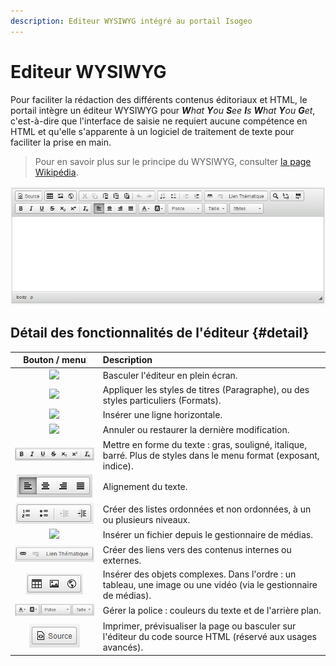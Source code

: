 ```yaml
---
description: Editeur WYSIWYG intégré au portail Isogeo
---
```

# Editeur WYSIWYG

Pour faciliter la rédaction des différents contenus éditoriaux et HTML, le portail intègre un éditeur WYSIWYG pour _**W**hat **Y**ou **S**ee **I**s **W**hat **Y**ou **G**et_, c'est-à-dire que l'interface de saisie ne requiert aucune compétence en HTML et qu'elle s'apparente à un logiciel de traitement de texte pour faciliter la prise en main.

> Pour en savoir plus sur le principe du WYSIWYG, consulter [la page Wikipédia](https://fr.wikipedia.org/wiki/What_you_see_is_what_you_get).

<!-- Dans le portail, l'éditeur WYSIWYG est disponible dans plusieurs endroits :

* [Zone HTML de la page d'accueil](/homepage/config/html-area.md) ;
* [Nouvelle actualité](/actualites/newarticle.md) ;
* [Nouvelle page statique](/pages/pageseditor.md) ;
* [Messages back-office](/back-office/messaging.md) -->

![Interface de l'éditeur WYSIWYG](/assets/back_editor_wysiwyg.png)

## Détail des fonctionnalités de l'éditeur {#detail}

| Bouton / menu | Description |
| :---: | :--- |
| ![](/assets/back_editor_wysiwyg_full.png) | Basculer l'éditeur en plein écran. |
| ![](/assets/back_editor_wysiwyg_titles.png) | Appliquer les styles de titres (Paragraphe), ou des styles particuliers (Formats). |
| ![](/assets/back_editor_wysiwyg_horizontal.png) | Insérer une ligne horizontale. |
| ![](/assets/back_editor_wysiwyg_annulation.png) | Annuler ou restaurer la dernière modification. |
| ![](/assets/back_editor_wysiwyg_format.png) | Mettre en forme du texte : gras, souligné, italique, barré. Plus de styles dans le menu format (exposant, indice). |
| ![](/assets/back_editor_wysiwyg_align.png) | Alignement du texte. |
| ![](/assets/back_editor_wysiwyg_lists.png) | Créer des listes ordonnées et non ordonnées, à un ou plusieurs niveaux. |
| ![](/assets/back_editor_wysiwyg_insertion.png) | Insérer un fichier depuis le gestionnaire de médias. |
| ![](/assets/back_editor_wysiwyg_links.png) | Créer des liens vers des contenus internes ou externes. |
| ![](/assets/back_editor_wysiwyg_table_img.png) | Insérer des objets complexes. Dans l'ordre : un tableau, une image ou une vidéo (via le gestionnaire de médias). |
| ![](/assets/back_editor_wysiwyg_font.png) | Gérer la police : couleurs du texte et de l'arrière plan. |
| ![](/assets/back_editor_wysiwyg_source.png) | Imprimer, prévisualiser la page ou basculer sur l'éditeur du code source HTML (réservé aux usages avancés). |